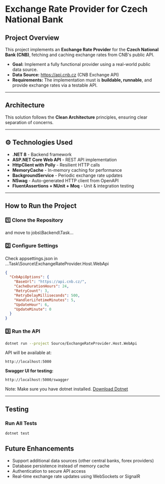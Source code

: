 # Exchange Rate Provider for Czech National Bank

## **Project Overview**

This project implements an **Exchange Rate Provider** for the **Czech National Bank (CNB)**, fetching and caching exchange rates from CNB's public API.

- **Goal:** Implement a fully functional provider using a real-world public data source.
- **Data Source:** https://api.cnb.cz (CNB Exchange API)
- **Requirements:** The implementation must is **buildable, runnable**, and provide exchange rates via a testable API.

---

## **Architecture**

This solution follows the **Clean Architecture** principles, ensuring clear separation of concerns.

---

## ⚙ **Technologies Used**

- **.NET 8** - Backend framework
- **ASP.NET Core Web API** - REST API implementation
- **HttpClient with Polly** - Resilient HTTP calls
- **MemoryCache** - In-memory caching for performance
- **BackgroundService** - Periodic exchange rate updates
- **NSwag** - Auto-generated HTTP client from OpenAPI
- **FluentAssertions + NUnit + Moq** - Unit & integration testing

---

## **How to Run the Project**

### **1️⃣ Clone the Repository**

and move to jobs\Backend\Task...

### **2️⃣ Configure Settings**

Check appsettings.json in ...Task\Source\ExchangeRateProvider.Host.WebApi

```json
{
  "CnbApiOptions": {
    "BaseUrl": "https://api.cnb.cz/",
    "CacheDurationHours": 24,
    "RetryCount": 3,
    "RetryDelayMilliseconds": 500,
    "HandlerLifetimeMinutes": 5,
    "UpdateHour": 6,
    "UpdateMinute": 0
  }
}
```

### **3️⃣ Run the API**

```sh
dotnet run --project Source/ExchangeRateProvider.Host.WebApi
```

API will be available at:

```
http://localhost:5000
```

**Swagger UI for testing:**

```
http://localhost:5000/swagger
```

Note: Make sure you have dotnet installed. [Download Dotnet](https://dotnet.microsoft.com/en-us/download)

---

## **Testing**

### **Run All Tests**

```sh
dotnet test
```

## **Future Enhancements**

- Support additional data sources (other central banks, forex providers)
- Database persistence instead of memory cache
- Authentication to secure API access
- Real-time exchange rate updates using WebSockets or SignalR
